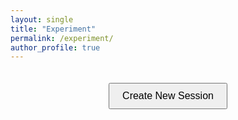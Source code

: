 ```yaml
---
layout: single
title: "Experiment"
permalink: /experiment/
author_profile: true
---
```


<style>
.experiment-container {
    text-align: center;
    padding: 20px;
}

.btn--primary {
    padding: 10px 20px;
    font-size: 16px;
    cursor: pointer;
}

.loader {
    display: none;
    margin: 20px auto;
    border: 4px solid #f3f3f3;
    border-radius: 50%;
    border-top: 4px solid #3498db;
    width: 40px;
    height: 40px;
    animation: spin 1s linear infinite;
}

@keyframes spin {
    0% { transform: rotate(0deg); }
    100% { transform: rotate(360deg); }
}

.error {
    color: #721c24;
    background-color: #f8d7da;
    border: 1px solid #f5c6cb;
    padding: 10px;
    margin: 10px 0;
    border-radius: 4px;
}

.debug-info {
    margin-top: 20px;
    text-align: left;
    padding: 10px;
    background-color: #f8f9fa;
    border: 1px solid #dee2e6;
    border-radius: 4px;
}
</style>

<div class="experiment-container">
    <button id="createSession" class="btn btn--primary">Create New Session</button>
    <div id="loader" class="loader"></div>
    <div id="result" style="margin-top: 20px;"></div>
    <div id="debug" class="debug-info" style="display: none;"></div>
</div>

<script>
document.getElementById('createSession').addEventListener('click', async function() {
    const button = this;
    const loader = document.getElementById('loader');
    const result = document.getElementById('result');
    const debug = document.getElementById('debug');
    
    button.disabled = true;
    loader.style.display = 'block';
    result.innerHTML = '';
    debug.style.display = 'none';

    const api_url = "https://belabeu-e7061ee8ef78.herokuapp.com/api/sessions/";
    const api_key = "125exp125exp";

    const session_data = {
        "session_config_name": "dsst",
        "num_participants": 4,
        "room_name": "live_demo"
    };

    try {
        debug.innerHTML = `Attempting to connect to: ${api_url}<br>`;
        debug.style.display = 'block';

        // Сначала проверим доступность сервера
        try {
            const pingResponse = await fetch(api_url, {
                method: 'OPTIONS',
                mode: 'cors'
            });
            debug.innerHTML += `Server ping status: ${pingResponse.status}<br>`;
        } catch (pingError) {
            debug.innerHTML += `Server ping failed: ${pingError.message}<br>`;
        }

        // Основной запрос
        const response = await fetch(api_url, {
            method: 'POST',
            headers: {
                'Content-Type': 'application/json',
                'otree-rest-key': api_key
            },
            body: JSON.stringify(session_data)
        });

        debug.innerHTML += `Response status: ${response.status} ${response.statusText}<br>`;
        
        // Проверим заголовки CORS
        const corsHeaders = {
            'access-control-allow-origin': response.headers.get('access-control-allow-origin'),
            'access-control-allow-methods': response.headers.get('access-control-allow-methods'),
            'access-control-allow-headers': response.headers.get('access-control-allow-headers')
        };
        debug.innerHTML += `CORS headers: ${JSON.stringify(corsHeaders, null, 2)}<br>`;

        const data = await response.json();
        debug.innerHTML += `Response data: ${JSON.stringify(data, null, 2)}<br>`;
        
        if (response.ok) {
            if (data.session_wide_url) {
                result.innerHTML = `Success! Redirecting to: ${data.session_wide_url}`;
                setTimeout(() => {
                    window.location.href = data.session_wide_url;
                }, 1000);
            } else {
                result.innerHTML = 'Session created, but no URL provided';
            }
        } else {
            result.innerHTML = `<div class="error">Error: ${data.message || response.statusText}</div>`;
        }
    } catch (error) {
        result.innerHTML = `<div class="error">Error: ${error.message}</div>`;
        debug.innerHTML += `Error details: ${error.stack || error}<br>`;
        debug.innerHTML += `Error name: ${error.name}<br>`;
        debug.innerHTML += `Error message: ${error.message}<br>`;
        
        // Проверим, доступен ли сервер через fetch без параметров
        try {
            const testResponse = await fetch(api_url);
            debug.innerHTML += `Basic fetch test status: ${testResponse.status}<br>`;
        } catch (testError) {
            debug.innerHTML += `Basic fetch test failed: ${testError.message}<br>`;
        }
    } finally {
        button.disabled = false;
        loader.style.display = 'none';
    }
});
</script> 